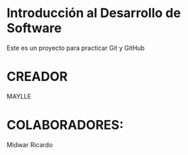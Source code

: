 # Introducción al Desarrollo de Software
Este es un proyecto para practicar Git y GitHub
# CREADOR 
MAYLLE
# COLABORADORES: 
Midwar
Ricardo

